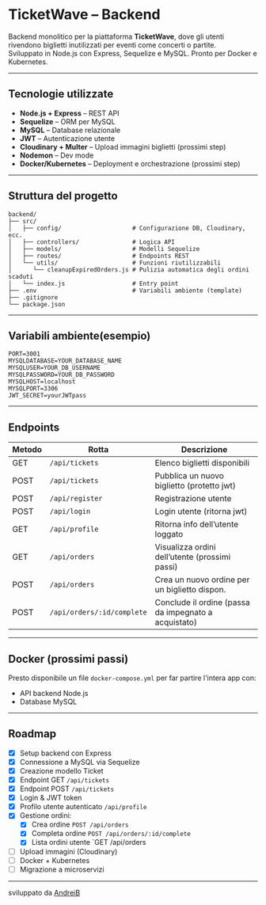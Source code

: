 # TicketWave – Backend

Backend monolitico per la piattaforma **TicketWave**, dove gli utenti rivendono biglietti inutilizzati per eventi come concerti o partite.  
Sviluppato in Node.js con Express, Sequelize e MySQL. Pronto per Docker e Kubernetes.

---

## Tecnologie utilizzate

-   **Node.js + Express** – REST API
-   **Sequelize** – ORM per MySQL
-   **MySQL** – Database relazionale
-   **JWT** – Autenticazione utente
-   **Cloudinary + Multer** – Upload immagini biglietti (prossimi step)
-   **Nodemon** – Dev mode
-   **Docker/Kubernetes** – Deployment e orchestrazione (prossimi step)

---

## Struttura del progetto

```
backend/
├── src/
│   ├── config/                    # Configurazione DB, Cloudinary, ecc.
│   ├── controllers/               # Logica API
│   ├── models/                    # Modelli Sequelize
│   ├── routes/                    # Endpoints REST
│   └── utils/                     # Funzioni riutilizzabili
│      └── cleanupExpiredOrders.js # Pulizia automatica degli ordini scaduti
│   └── index.js                   # Entry point
├── .env                           # Variabili ambiente (template)
├── .gitignore
└── package.json
```

---

## Variabili ambiente(esempio)

```env
PORT=3001
MYSQLDATABASE=YOUR_DATABASE_NAME
MYSQLUSER=YOUR_DB_USERNAME
MYSQLPASSWORD=YOUR_DB_PASSWORD
MYSQLHOST=localhost
MYSQLPORT=3306
JWT_SECRET=yourJWTpass
```

---

## Endpoints

| Metodo | Rotta                      | Descrizione                                          |
| ------ | -------------------------- | ---------------------------------------------------- |
| GET    | `/api/tickets`             | Elenco biglietti disponibili                         |
| POST   | `/api/tickets`             | Pubblica un nuovo biglietto (protetto jwt)           |
| POST   | `/api/register`            | Registrazione utente                                 |
| POST   | `/api/login`               | Login utente (ritorna jwt)                           |
| GET    | `/api/profile`             | Ritorna info dell’utente loggato                     |
| GET    | `/api/orders`              | Visualizza ordini dell’utente (prossimi passi)       |
| POST   | `/api/orders`              | Crea un nuovo ordine per un biglietto dispon.        |
| POST   | `/api/orders/:id/complete` | Conclude il ordine (passa da impegnato a acquistato) |

---

## Docker (prossimi passi)

Presto disponibile un file `docker-compose.yml` per far partire l'intera app con:

-   API backend Node.js
-   Database MySQL

---

## Roadmap

-   [x] Setup backend con Express
-   [x] Connessione a MySQL via Sequelize
-   [x] Creazione modello Ticket
-   [x] Endpoint GET `/api/tickets`
-   [x] Endpoint POST `/api/tickets`
-   [x] Login & JWT token
-   [x] Profilo utente autenticato `/api/profile`
-   [x] Gestione ordini:
    -   [x] Crea ordine `POST /api/orders`
    -   [x] Completa ordine `POST /api/orders/:id/complete`
    -   [x] Lista ordini utente `GET /api/orders
-   [ ] Upload immagini (Cloudinary)
-   [ ] Docker + Kubernetes
-   [ ] Migrazione a microservizi

---

sviluppato da [AndreiB](https://github.com/andres050588)
